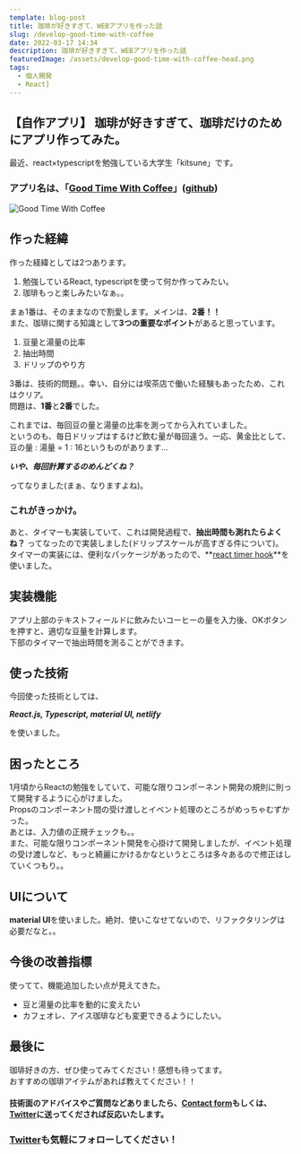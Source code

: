 ```yaml
---
template: blog-post
title: 珈琲が好きすぎて、WEBアプリを作った話
slug: /develop-good-time-with-coffee
date: 2022-03-17 14:34
description: 珈琲が好きすぎて、WEBアプリを作った話
featuredImage: /assets/develop-good-time-with-coffee-head.png
tags:
  - 個人開発
  - React]
---
```

## 【自作アプリ】 珈琲が好きすぎて、珈琲だけのためにアプリ作ってみた。

最近、react×typescriptを勉強している大学生「kitsune」です。

### アプリ名は、**「[Good Time With Coffee](https://good-time-with-coffee.netlify.app)」**([github](https://github.com/yk-mt12/good-time-with-coffee))

![Good Time With Coffee](../../../static/assets/good-time-with-coffee-in-blog-small.jpg)

## 作った経緯

作った経緯としては2つあります。

1. 勉強しているReact, typescriptを使って何か作ってみたい。
2. 珈琲もっと楽しみたいなぁ。。

まぁ1番は、そのままなので割愛します。メインは、**2番！！**<br/>
また、珈琲に関する知識として**3つの重要なポイント**があると思っています。

1. 豆量と湯量の比率
2. 抽出時間
3. ドリップのやり方

3番は、技術的問題。。幸い、自分には喫茶店で働いた経験もあったため、これはクリア。<br/>
問題は、**1番**と**2番**でした。<br/>

これまでは、毎回豆の量と湯量の比率を測ってから入れていました。<br/>
というのも、毎日ドリップはするけど飲む量が毎回違う。一応、黄金比として、豆の量 : 湯量 = 1 : 16というものがあります…

***いや、毎回計算するのめんどくね？***

ってなりました(まぁ、なりますよね)。

### これがきっかけ。

あと、タイマーも実装していて、これは開発過程で、**抽出時間も測れたらよくね？** ってなったので実装しました(ドリップスケールが高すぎる件について)。<br/>
タイマーの実装には、便利なパッケージがあったので、**[react timer hook](https://www.npmjs.com/package/react-timer-hook)**を使いました。

## 実装機能

アプリ上部のテキストフィールドに飲みたいコーヒーの量を入力後、OKボタンを押すと、適切な豆量を計算します。<br/>
下部のタイマーで抽出時間を測ることができます。

## 使った技術

今回使った技術としては、

***React.js, Typescript, material UI, netlify***

を使いました。<br/>

## 困ったところ

1月頃からReactの勉強をしていて、可能な限りコンポーネント開発の規則に則って開発するように心がけました。<br/>
Propsのコンポーネント間の受け渡しとイベント処理のところがめっちゃむずかった。<br/>
あとは、入力値の正規チェックも。。<br/>
また、可能な限りコンポーネント開発を心掛けて開発しましたが、イベント処理の受け渡しなど、もっと綺麗にかけるかなというところは多々あるので修正はしていくつもり。。

## UIについて

**material UI**を使いました。絶対、使いこなせてないので、リファクタリングは必要だなと。。

## 今後の改善指標

使ってて、機能追加したい点が見えてきた。

* 豆と湯量の比率を動的に変えたい
* カフェオレ、アイス珈琲なども変更できるようにしたい。

## 最後に

珈琲好きの方、ぜひ使ってみてください！感想も待ってます。<br/>
おすすめの珈琲アイテムがあれば教えてください！！

#### 技術面のアドバイスやご質問などありましたら、[Contact form](https://www.kitsune-blog.tokyo/contact)もしくは、[Twitter](https://twitter.com/kitsune_yk)に送ってくだされば反応いたします。

### [Twitter](https://twitter.com/kitsune_yk)も気軽にフォローしてください！